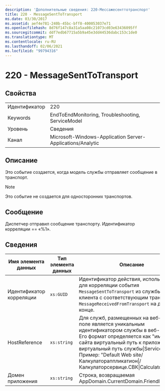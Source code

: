 ```yaml
---
description: 'Дополнительные сведения: 220-Мессажесенттотранспорт'
title: 220 - MessageSentToTransport
ms.date: 03/30/2017
ms.assetid: aef4e781-240b-45bc-bff8-400053037e71
ms.openlocfilehash: 8d76f147c8a31a5aa08c21073cd03e63436095ff
ms.sourcegitcommit: ddf7edb67715a5b9a45e3dd44536dabc153c1de0
ms.translationtype: MT
ms.contentlocale: ru-RU
ms.lasthandoff: 02/06/2021
ms.locfileid: "99794316"
---
```

# <a name="220---messagesenttotransport"></a>220 - MessageSentToTransport

## <a name="properties"></a>Свойства  
  
|||  
|-|-|  
|Идентификатор|220|  
|Keywords|EndToEndMonitoring, Troubleshooting, ServiceModel|  
|Уровень|Сведения|  
|Канал|Microsoft-Windows-Application Server-Applications/Analytic|  
  
## <a name="description"></a>Описание  

 Это событие создается, когда модель службы отправляет сообщение в транспорт.  
  
> [!NOTE]
> Это событие не создается для односторонних транспортов.  
  
## <a name="message"></a>Сообщение  

 Диспетчер отправил сообщение транспорту. Идентификатор корреляции == «%1».  
  
## <a name="details"></a>Сведения  
  
|Имя элемента данных|Тип элемента данных|Описание|  
|--------------------|--------------------|-----------------|  
|Идентификатор корреляции|`xs:GUID`|Идентификатор действия, используемый для корреляции события `MessageSentToTransport` из службы или клиента с соответствующим транспортом `MessageReceivedFromTransport` на другом конце.|  
|HostReference|`xs:string`|Для служб, размещенных на веб-узле, это поле является уникальным идентификатором службы в веб-иерархии. Его формат определяется как "имя веб-сайта виртуальный путь к приложению&#124;виртуальный путь службы&#124;ServiceName". Пример: "Default Web site/Калкулатораппликатион&#124;/Калкулаторсервице.СВК&#124;CalculatorService".|  
|Домен приложения|`xs:string`|Строка, возвращаемая AppDomain.CurrentDomain.FriendlyName.|

